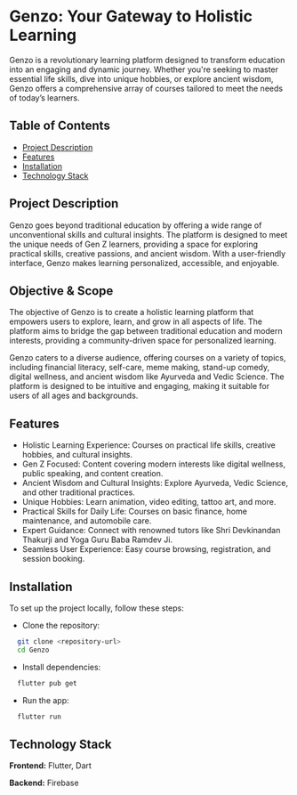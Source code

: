 
# Genzo: Your Gateway to Holistic Learning

Genzo is a revolutionary learning platform designed to transform education into an engaging and dynamic journey. Whether you're seeking to master essential life skills, dive into unique hobbies, or explore ancient wisdom, Genzo offers a comprehensive array of courses tailored to meet the needs of today’s learners.


## Table of Contents

- [Project Description](#project-description)
- [Features](#features)
- [Installation](#installation)
- [Technology Stack](#technology-stack)


## Project Description

Genzo goes beyond traditional education by offering a wide range of unconventional skills and cultural insights. The platform is designed to meet the unique needs of Gen Z learners, providing a space for exploring practical skills, creative passions, and ancient wisdom. With a user-friendly interface, Genzo makes learning personalized, accessible, and enjoyable.
## Objective & Scope

The objective of Genzo is to create a holistic learning platform that empowers users to explore, learn, and grow in all aspects of life. The platform aims to bridge the gap between traditional education and modern interests, providing a community-driven space for personalized learning.


Genzo caters to a diverse audience, offering courses on a variety of topics, including financial literacy, self-care, meme making, stand-up comedy, digital wellness, and ancient wisdom like Ayurveda and Vedic Science. The platform is designed to be intuitive and engaging, making it suitable for users of all ages and backgrounds.


## Features

- Holistic Learning Experience: Courses on practical life skills, creative hobbies, and cultural insights.
- Gen Z Focused: Content covering modern interests like digital wellness, public speaking, and content creation.
- Ancient Wisdom and Cultural Insights: Explore Ayurveda, Vedic Science, and other traditional practices.
- Unique Hobbies: Learn animation, video editing, tattoo art, and more.
- Practical Skills for Daily Life: Courses on basic finance, home maintenance, and automobile care.
- Expert Guidance: Connect with renowned tutors like Shri Devkinandan Thakurji and Yoga Guru Baba Ramdev Ji.
- Seamless User Experience: Easy course browsing, registration, and session booking.

## Installation

To set up the project locally, follow these steps:

- Clone the repository:
```bash
  git clone <repository-url>
  cd Genzo
```
- Install dependencies:
```bash
  flutter pub get
```
- Run the app:
```bash
  flutter run
```

## Technology Stack

**Frontend:** Flutter, Dart

**Backend:** Firebase





